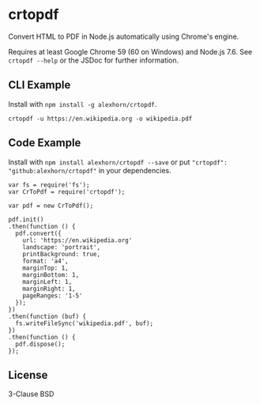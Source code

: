# crtopdf
Convert HTML to PDF in Node.js automatically using Chrome's engine.

Requires at least Google Chrome 59 (60 on Windows) and Node.js 7.6. See `crtopdf --help` or the JSDoc for further information.

## CLI Example
Install with `npm install -g alexhorn/crtopdf`.

```
crtopdf -u https://en.wikipedia.org -o wikipedia.pdf
```

## Code Example
Install with `npm install alexhorn/crtopdf --save` or put `"crtopdf": "github:alexhorn/crtopdf"` in your dependencies.

```
var fs = require('fs');
var CrToPdf = require('crtopdf');

var pdf = new CrToPdf();

pdf.init()
.then(function () {
  pdf.convert({
    url: 'https://en.wikipedia.org'
    landscape: 'portrait',
    printBackground: true,
    format: 'a4',
    marginTop: 1,
    marginBottom: 1,
    marginLeft: 1,
    marginRight: 1,
    pageRanges: '1-5'
  });
})
.then(function (buf) {
  fs.writeFileSync('wikipedia.pdf', buf);
})
.then(function () {
  pdf.dispose();
});
```

## License
3-Clause BSD
